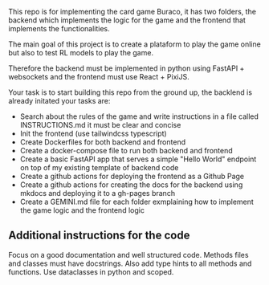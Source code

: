 This repo is for implementing the card game Buraco, it has two folders, the backend which implements the logic for the game and the frontend that implements the functionalities.

The main goal of this project is to create a plataform to play the game online but also to test RL models to play the game.

Therefore the backend must be implemented in python using FastAPI + websockets and the frontend must use React + PixiJS.

Your task is to start building this repo from the ground up, the backlend is already initated your tasks are:

- Search about the rules of the game and write instructions in a file called INSTRUCTIONS.md it must be clear and concise
- Init the frontend (use tailwindcss typescript)
- Create Dockerfiles for both backend and frontend
- Create a docker-compose file to run both backend and frontend
- Create a basic FastAPI app that serves a simple "Hello World" endpoint on top of my existing template of backend code
- Create a github actions for deploying the frontend as a Github Page
- Create a github actions for creating the docs for the backend using mkdocs and deploying it to a gh-pages branch
- Create a GEMINI.md file for each folder exmplaining how to implement the game logic and the frontend logic

## Additional instructions for the code

Focus on a good documentation and well structured code. Methods files and classes must have docstrings. Also add type hints to all methods and functions. Use dataclasses in python and scoped.
